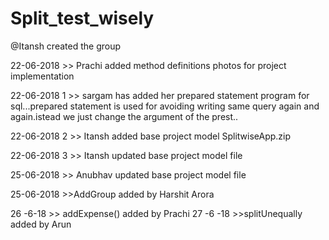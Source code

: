 # Split_test_wisely


@Itansh created the group

22-06-2018 >> Prachi added method definitions photos for project implementation

22-06-2018 1 >> sargam has added her prepared statement program for sql...prepared statement is used for avoiding writing same query again and again.istead we just change the argument of the prest..

22-06-2018 2 >> Itansh added base project model SplitwiseApp.zip

22-06-2018 3 >> Itansh updated base project model file 

25-06-2018   >> Anubhav updated base project model file

25-06-2018 >>AddGroup added by Harshit Arora

26 -6-18 >> addExpense() added by Prachi
27 -6 -18 >>splitUnequally added by Arun
